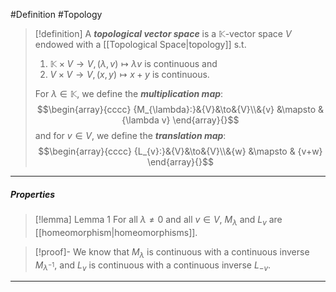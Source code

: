 #Definition #Topology 

> [!definition]
> A ***topological vector space*** is a $\mathbb{K}$-vector space $V$ endowed with a [[Topological Space|topology]] s.t. 
> 1. $\mathbb{K}\times V\to V,(\lambda,v)\mapsto\lambda v$ is continuous and
> 2. $V\times V\to V,(x,y)\mapsto x+y$ is continuous.
> 
> For $\lambda\in \mathbb{K}$, we define the ***multiplication map***: $$\begin{array}{cccc} {M_{\lambda}:}&{V}&\to&{V}\\&{v} &\mapsto & {\lambda v} \end{array}{}$$and for $v\in V$, we define the ***translation map***: $$\begin{array}{cccc} {L_{v}:}&{V}&\to&{V}\\&{w} &\mapsto & {v+w} \end{array}{}$$
---
##### Properties
> [!lemma] Lemma 1
> For all $\lambda\neq 0$ and all $v\in V$, $M_{\lambda}$ and $L_{v}$ are [[homeomorphism|homeomorphisms]]. 

> [!proof]-
> We know that $M_{\lambda}$ is continuous with a continuous inverse $M_{\lambda ^{-1}}$, and $L_{v}$ is continuous with a continuous inverse $L_{-v}$.
---

